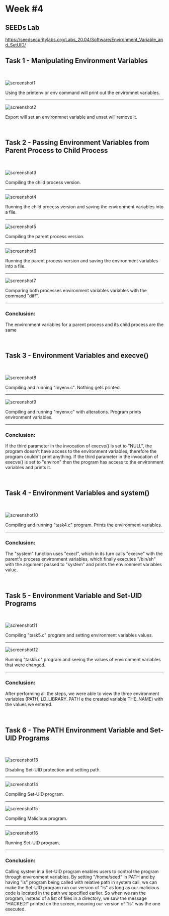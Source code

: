 # **Week #4**

## **SEEDs Lab**

https://seedsecuritylabs.org/Labs_20.04/Software/Environment_Variable_and_SetUID/

## Task 1 - Manipulating Environment Variables

<br>

![screenshot1](screenshots/LOGBOOK4/screenshot1.png)

Using the printenv or env command will print out the enviromnet variables.

---

![screenshot2](screenshots/LOGBOOK4/screenshot2.png)

Export will set an environmnet variable and unset will remove it.

<br>

## Task 2 - Passing Environment Variables from Parent Process to Child Process

<br>

![screenshot3](screenshots/LOGBOOK4/screenshot3.png)

Compiling the child process version.

---

![screenshot4](screenshots/LOGBOOK4/screenshot4.png)

Running the child process version and saving the environment variables into a file.

---

![screenshot5](screenshots/LOGBOOK4/screenshot5.png)

Compiling the parent process version.

---

![screenshot6](screenshots/LOGBOOK4/screenshot6.png)

Running the parent process version and saving the environment variables into a file.

---

![screenshot7](screenshots/LOGBOOK4/screenshot7.png)

Comparing both processes environment variables variables with the command "diff".

---

### Conclusion: 
The environment variables for a parent process and its child process are the same

<br>

## Task 3 - Environment Variables and execve()

<br>

![screenshot8](screenshots/LOGBOOK4/screenshot8.png)

Compiling and running "myenv.c". Nothing gets printed.

---

![screenshot9](screenshots/LOGBOOK4/screenshot9.png)

Compiling and running "myenv.c" with alterations. Program prints environment variables.

---

### Conclusion:
If the third parameter in the invocation of execve() is set to "NULL", the program doesn't have access to the environment variables, therefore the program couldn't print anything. If the third parameter in the invocation of execve() is set to "environ" then the program has access to the environment variables and prints it.

<br>

## Task 4 - Environment Variables and system()

<br>

![screenshot10](screenshots/LOGBOOK4/screenshot10.png)

Compiling and running "task4.c" program. Prints the environment variables.

---

### Conclusion:
The "system" function uses "execl", which in its turn calls "execve" with the parent's process environment variables, which finally executes "/bin/sh" with the argument passed to "system" and prints the environment variables value.

<br>

## Task 5 - Environment Variable and Set-UID Programs

<br>

![screenshot11](screenshots/LOGBOOK4/screenshot11.png)

Compiling "task5.c" program and setting environment variables values.

---

![screenshot12](screenshots/LOGBOOK4/screenshot12.png)

Running "task5.c" program and seeing the values of environment variables that were changed.

---

### Conclusion:
After performing all the steps, we were able to view the three environment variables (PATH, LD_LIBRARY_PATH e the created variable THE_NAME) with the values ​​we entered.

<br>

## Task 6 - The PATH Environment Variable and Set-UID Programs

<br>

![screenshot13](screenshots/LOGBOOK4/screenshot13.png)

Disabling Set-UID protection and setting path.

---

![screenshot14](screenshots/LOGBOOK4/screenshot14.png)

Compiling Set-UID program.

---

![screenshot15](screenshots/LOGBOOK4/screenshot15.png)

Compiling Malicious program.

---

![screenshot16](screenshots/LOGBOOK4/screenshot16.png)

Running Set-UID program.

---

### Conclusion: 
Calling system in a Set-UID program enables users to control the program through environment variables. By setting "/home/seed" in PATH and by having "ls" program being called with relative path in system call, we can make the Set-UID program run our version of "ls" as long as our malicious code is located in the path we specified earlier. So when we ran the program, instead of a list of files in a directory, we saw the message "HACKED!" printed on the screen, meaning our version of "ls" was the one executed.
